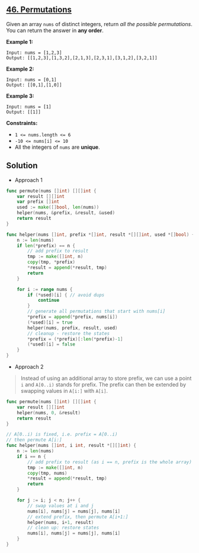 ## [46. Permutations](https://leetcode.com/problems/permutations/)


Given an array `nums` of distinct integers, return _all the possible permutations_. You can return the answer in **any order**.

**Example 1:**

```
Input: nums = [1,2,3]
Output: [[1,2,3],[1,3,2],[2,1,3],[2,3,1],[3,1,2],[3,2,1]]
```

**Example 2:**

```
Input: nums = [0,1]
Output: [[0,1],[1,0]]
```

**Example 3:**

```
Input: nums = [1]
Output: [[1]]
```

**Constraints:**

*   `1 <= nums.length <= 6`
*   `-10 <= nums[i] <= 10`
*   All the integers of `nums` are **unique**.



## Solution

- Approach 1

```go
func permute(nums []int) [][]int {
    var result [][]int
    var prefix []int
    used := make([]bool, len(nums))
    helper(nums, &prefix, &result, &used)
    return result
}

func helper(nums []int, prefix *[]int, result *[][]int, used *[]bool) {
    n := len(nums)
    if len(*prefix) == n {
        // add prefix to result
        tmp := make([]int, n)
        copy(tmp, *prefix)
        *result = append(*result, tmp)
        return
    }

    for i := range nums {
        if (*used)[i] { // avoid dups
            continue
        }
        // generate all permutations that start with nums[i]
        *prefix = append(*prefix, nums[i])
        (*used)[i] = true
        helper(nums, prefix, result, used)
        // cleanup - restore the states
        *prefix = (*prefix)[:len(*prefix)-1]
        (*used)[i] = false
    }
}
```



- Approach 2

> Instead of using an additional array to store prefix, we can use a point `i` and `A[0..i)` stands for prefix. The prefix can then be extended by swapping values in `A[i:]` with `A[i]`.

```go
func permute(nums []int) [][]int {
	var result [][]int
	helper(nums, 0, &result)
	return result
}

// A[0..i) is fixed, i.e. prefix = A[0..i)
// then permute A[i:]
func helper(nums []int, i int, result *[][]int) {
	n := len(nums)
	if i == n {
		// add prefix to result (as i == n, prefix is the whole array)
		tmp := make([]int, n)
		copy(tmp, nums)
		*result = append(*result, tmp)
		return
	}

	for j := i; j < n; j++ {
		// swap values at i and j
		nums[i], nums[j] = nums[j], nums[i]
		// extend prefix, then permute A[i+1:]
		helper(nums, i+1, result)
		// clean up: restore states
		nums[i], nums[j] = nums[j], nums[i]
	}
}
```

